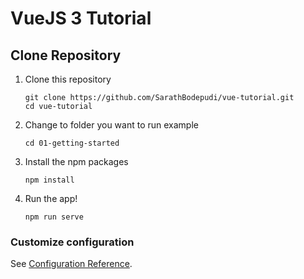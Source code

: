 # VueJS 3 Tutorial 

## Clone Repository
1. Clone this repository
	```
	git clone https://github.com/SarathBodepudi/vue-tutorial.git
	cd vue-tutorial
	```
1. Change to folder you want to run example
	```
	cd 01-getting-started
	```

1. Install the npm packages

   ```
   npm install
   ```	
   
1. Run the app!
	```
	npm run serve
	```

### Customize configuration
See [Configuration Reference](https://cli.vuejs.org/config/).
